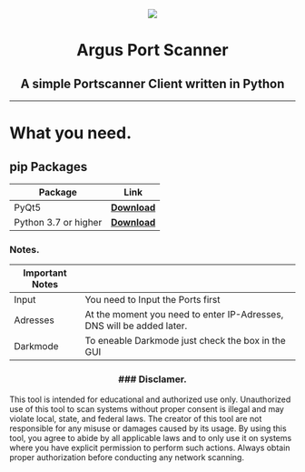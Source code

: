 <p align="center"><img src="https://fadedhd.xyz/IMG/Github/Argus-new.jpg"...></p>

<h1 align="center">
Argus Port Scanner
</h1>
<h2 align="center">
A simple Portscanner Client written in Python
</h2>

------

# What you need.

## pip Packages

| Package | Link |
|--------------|-----------|
| PyQt5    | [**Download** ](https://pypi.org/project/PyQt5/#:~:text=PyQt5%20is%20a%20comprehensive%20set,platforms%20including%20iOS%20and%20Android.)
| Python 3.7 or higher| [**Download** ](https://www.python.org/downloads/)


### Notes.

|   Important Notes     |      |
|--------------|-----------|
| Input | You need to Input the Ports first|
| Adresses | At the moment you need to enter IP-Adresses, DNS will be added later. |
| Darkmode | To eneable Darkmode just check the box in the GUI |

<h3 align="center">
### Disclamer.
</h3>
This tool is intended for educational and authorized use only. Unauthorized use of this tool to scan systems without proper consent is illegal and may violate local, state, and federal laws. The creator of this tool are not responsible for any misuse or damages caused by its usage.
By using this tool, you agree to abide by all applicable laws and to only use it on systems where you have explicit permission to perform such actions. Always obtain proper authorization before conducting any network scanning.

